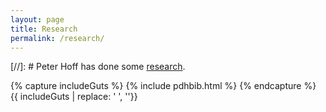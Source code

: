 ```yaml
---
layout: page
title: Research
permalink: /research/
---
```



[//]: #  Peter Hoff has done some [research](http://www.stat.washington.edu/people/pdhoff/research.php). 

{% capture includeGuts %}
{% include pdhbib.html %} 
{% endcapture %}
{{ includeGuts | replace: '    ', ''}} 



